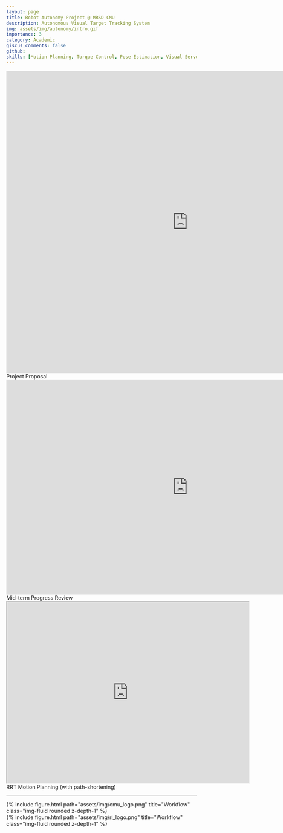 ```yaml
---
layout: page
title: Robot Autonomy Project @ MRSD CMU
description: Autonomous Visual Target Tracking System  
img: assets/img/autonomy/intro.gif
importance: 3
category: Academic
giscus_comments: false
github: 
skills: [Motion Planning, Torque Control, Pose Estimation, Visual Servoing, Inverse Kinematics, Hand-Eye Calibration, Manipulation, C++, Python, ROS, MuJoCo]
---
```


<center>
<iframe src="https://docs.google.com/document/d/e/2PACX-1vQyJwVj6bHNdvOmwXkBfuNhFljcRw27IfMXN9hvOtf8ak-rnNSz7ujeSEgmdzcqqq2m8bl_qgg_gwDA/pub?embedded=true" frameborder="0" width="960" height="800"></iframe>
</center>

<div class="caption">
    Project Proposal
</div>

<center>
<iframe src="https://docs.google.com/presentation/d/e/2PACX-1vTlG8Yu7Ecriu3U8bHMmaXA5YXEEVrghEuC1230car_YwaOZhQ8hSkjbz_DstaFSxz61jmwvQrnGAvF/embed?start=false&loop=false&delayms=3000" frameborder="0" width="960" height="569" allowfullscreen="true" mozallowfullscreen="true" webkitallowfullscreen="true"></iframe>
</center>

<div class="caption">
    Mid-term Progress Review
</div>

<center>
<iframe src="https://drive.google.com/file/d/1IvgOTlvClwsloNz57WXkONjtp4wcrMni/preview" width="640" height="480" allow="autoplay"></iframe>

</center>

<div class="caption">
    RRT Motion Planning (with path-shortening)
</div>

---
<div class="row">
    <div class="col-sm-4 mt-3 mt-md-0"></div>
    <div class="col-sm-2 mt-3 mt-md-0">
        {% include figure.html path="assets/img/cmu_logo.png" title="Workflow" class="img-fluid rounded z-depth-1" %}
    </div>
    <div class="col-sm-2 mt-3 mt-md-0">
        {% include figure.html path="assets/img/ri_logo.png" title="Workflow" class="img-fluid rounded z-depth-1" %}
    </div>
</div>





